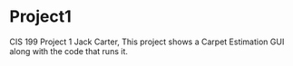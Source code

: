 # Project1
CIS 199 Project 1 Jack Carter, This project shows a Carpet Estimation GUI along with the code that runs it.
